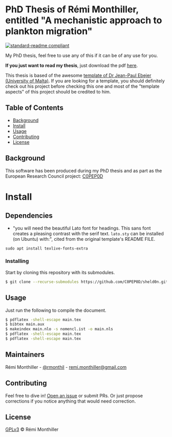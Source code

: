 # PhD Thesis of Rémi Monthiller, entitled "A mechanistic approach to plankton migration"

[![standard-readme compliant](https://img.shields.io/badge/readme%20style-standard-brightgreen.svg?style=flat-square)](https://github.com/RichardLitt/standard-readme)

My PhD thesis, feel free to use any of this if it can be of any use for you.

**If you just want to read my thesis**, just download the pdf [here](https://github.com/rmonthil-phd/thesis-a-mechanistic-approach-to-plakton-migration/releases/download/v1.0-comments-addressed/thesis_a_mechanistic_approach_to_plankton_migration_v1.pdf).

This thesis is based of the awesome [template of Dr Jean-Paul Ebejer (University of Malta)](https://github.com/jp-um/university_of_malta_LaTeX_dissertation_template).
If you are looking for a template, you should definitely check out his project before checking this one and most of the "template aspects" of this project should be credited to him.

## Table of Contents

- [Background](#background)
- [Install](#install)
- [Usage](#usage)
- [Contributing](#contributing)
- [License](#license)

## Background

This software has been produced during my PhD thesis and as part as the European Research Council project: [C0PEP0D](https://c0pep0d.github.io/)

# Install

## Dependencies

* "you will need the beautiful Lato font for headings.  This sans font creates a pleasing contrast with the serif text.  `lato.sty` can be installed (on Ubuntu) with:", cited from the original template's README FILE.

```
sudo apt install texlive-fonts-extra
```

### Installing

Start by cloning this repository with its submodules.

```sh
$ git clone --recurse-submodules https://github.com/C0PEP0D/sheld0n.git
```

## Usage

Just run the following to compile the document.

```sh
$ pdflatex -shell-escape main.tex
$ bibtex main.aux
$ makeindex main.nlo -s nomencl.ist -o main.nls
$ pdflatex -shell-escape main.tex
$ pdflatex -shell-escape main.tex
```

## Maintainers

Rémi Monthiller - [@rmonthil](https://gitlab.com/rmonthil) - remi.monthiller@gmail.com

## Contributing

Feel free to dive in! [Open an issue](https://github.com/rmonthil/c0pep0d/issues/new) or submit PRs.
Or just propose corrections if you notice anything that would need correction.

## License

[GPLv3](LICENSE) © Rémi Monthiller
